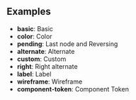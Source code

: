 ## Examples

- **basic**: Basic
- **color**: Color
- **pending**: Last node and Reversing
- **alternate**: Alternate
- **custom**: Custom
- **right**: Right alternate
- **label**: Label
- **wireframe**: Wireframe
- **component-token**: Component Token
